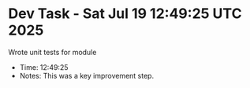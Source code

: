 # Dev Task - Sat Jul 19 12:49:25 UTC 2025
Wrote unit tests for module
- Time: 12:49:25
- Notes: This was a key improvement step.
